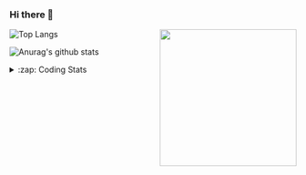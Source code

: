 ### Hi there 👋

<!--
**tao8687/tao8687** is a ✨ _special_ ✨ repository because its `README.md` (this file) appears on your GitHub profile.

Here are some ideas to get you started:

- 🔭 I’m currently working on ...
- 🌱 I’m currently learning ...
- 👯 I’m looking to collaborate on ...
- 🤔 I’m looking for help with ...
- 💬 Ask me about ...
- 📫 How to reach me: ...
- 😄 Pronouns: ...
- ⚡ Fun fact: ...
-->

<img align='right' src="https://media.giphy.com/media/M9gbBd9nbDrOTu1Mqx/giphy.gif" width="240">

  
![Top Langs](https://github-readme-stats.vercel.app/api/top-langs/?username=tao8687&layout=compact&title_color=23238E&text_color=A67D3D)

![Anurag's github stats](https://github-readme-stats.vercel.app/api?username=tao8687&show_icons=true&&text_color=A67D3D&title_color=23238E&show_icons=false&count_private=true&hide=stars)

<details>
  <summary>:zap: Coding Stats</summary>
  <br>
    
<!--START_SECTION:waka-->

```txt
From: 16 June 2024 - To: 23 June 2024

Python       13 hrs 55 mins  ███████████░░░░░░░░░░░░░░   43.69 %
C++          8 hrs 31 mins   ██████▓░░░░░░░░░░░░░░░░░░   26.74 %
Other        4 hrs 14 mins   ███▒░░░░░░░░░░░░░░░░░░░░░   13.28 %
CMake        1 hr 48 mins    █▒░░░░░░░░░░░░░░░░░░░░░░░   05.68 %
YAML         1 hr 4 mins     █░░░░░░░░░░░░░░░░░░░░░░░░   03.37 %
```

<!--END_SECTION:waka-->
</details>
